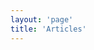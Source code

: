 ```yaml
---
layout: 'page'
title: 'Articles'
---
```


<script setup>
  import { data } from './articles.data'
  import Articles from '@components/Articles'
  import _ from 'lodash'

  let articles = _.map(data, (article) => {
    article.frontmatter.date = new Date(article.frontmatter.date)
    return article
  })

  articles = _.orderBy(data, ['frontmatter.date'], ['desc'])
</script>

<Articles :data="articles"></Articles>
